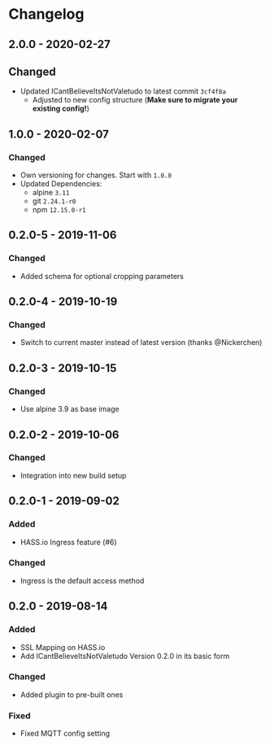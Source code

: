 # Changelog

## 2.0.0 - 2020-02-27

## Changed
* Updated ICantBelieveItsNotValetudo to latest commit `3cf4f8a`
  * Adjusted to new config structure (__Make sure to migrate your existing config!__)

## 1.0.0 - 2020-02-07

### Changed
* Own versioning for changes. Start with `1.0.0`
* Updated Dependencies:
  * alpine `3.11`
  * git `2.24.1-r0`
  * npm `12.15.0-r1`


## 0.2.0-5 - 2019-11-06

### Changed
* Added schema for optional cropping parameters

## 0.2.0-4 - 2019-10-19

### Changed
* Switch to current master instead of latest version (thanks @Nickerchen)


## 0.2.0-3 - 2019-10-15

### Changed
* Use alpine 3.9 as base image


## 0.2.0-2 - 2019-10-06

### Changed
* Integration into new build setup


## 0.2.0-1 - 2019-09-02

### Added
* HASS.io Ingress feature (#6)

### Changed
* Ingress is the default access method


## 0.2.0 - 2019-08-14

### Added
* SSL Mapping on HASS.io
* Add ICantBelieveItsNotValetudo Version 0.2.0 in its basic form

### Changed
* Added plugin to pre-built ones

### Fixed
* Fixed MQTT config setting
